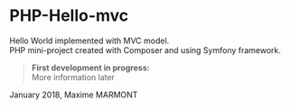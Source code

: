 # PHP-Hello-mvc
Hello World implemented with MVC model.  
PHP mini-project created with Composer and using Symfony framework.  
  
> **First development in progress:**  
> More information later  
  
January 2018, Maxime MARMONT
